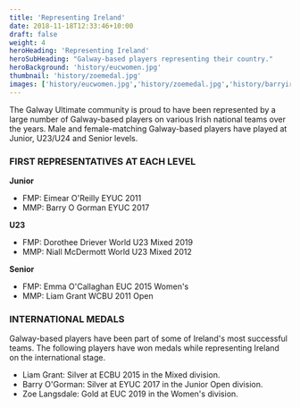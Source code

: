 ```yaml
---
title: 'Representing Ireland'
date: 2018-11-18T12:33:46+10:00
draft: false
weight: 4
heroHeading: 'Representing Ireland'
heroSubHeading: "Galway-based players representing their country."
heroBackground: 'history/eucwomen.jpg'
thumbnail: 'history/zoemedal.jpg'
images: ['history/eucwomen.jpg','history/zoemedal.jpg','history/barryireland.jpg', 'history/liamireland.jpg','history/garyireland.jpg','history/doroireland.jpg','history/ronanireland.jpg','history/barryireland2.jpg','history/liamlayout.jpg','history/eoghandubai.jpg', 'history/niallemma.jpg','history/barrymedal.jpg','history/eoghanecbu.jpg','history/stevedubai.jpg','history/liamireland.jpg','history/liammedal.jpg','history/niallireland.jpg','history/doroireland2.jpg','history/aoifeireland.jpg']
---
```


The Galway Ultimate community is proud to have been represented by a large number of Galway-based players on various Irish national teams over the years. Male and female-matching Galway-based players have played at Junior, U23/U24 and Senior levels.

<h3>FIRST REPRESENTATIVES AT EACH LEVEL</h3>

**Junior**
- FMP: Eimear O'Reilly EYUC 2011
- MMP: Barry O Gorman EYUC 2017

**U23**
- FMP: Dorothee Driever World U23 Mixed 2019
- MMP: Niall McDermott World U23 Mixed 2012

**Senior**
- FMP: Emma O'Callaghan EUC 2015 Women's
- MMP: Liam Grant WCBU 2011 Open 


<h3>INTERNATIONAL MEDALS</h3>

Galway-based players have been part of some of Ireland's most successful teams. The following players have won medals while representing Ireland on the international stage. 
- Liam Grant: Silver at ECBU 2015 in the Mixed division.
- Barry O'Gorman: Silver at EYUC 2017 in the Junior Open division.
- Zoe Langsdale: Gold at EUC 2019 in the Women's division.